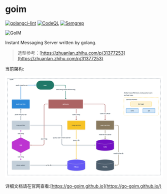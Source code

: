 # goim

[![golangci-lint](https://github.com/go-goim/goim/actions/workflows/golangci-lint.yml/badge.svg)](https://github.com/go-goim/goim/actions/workflows/golangci-lint.yml)
[![CodeQL](https://github.com/go-goim/goim/actions/workflows/codeql-analysis.yml/badge.svg)](https://github.com/go-goim/goim/actions/workflows/codeql-analysis.yml)
[![Semgrep](https://github.com/go-goim/goim/actions/workflows/semgrep.yml/badge.svg)](https://github.com/go-goim/goim/actions/workflows/semgrep.yml)

![GoIM](https://user-images.githubusercontent.com/21994267/171377813-c3a14372-243e-4f5b-bd2b-62ab62f58dd1.png)

Instant Messaging Server written by golang.

> 选型参考：[https://zhuanlan.zhihu.com/p/31377253](https://zhuanlan.zhihu.com/p/31377253)

当前架构:

![Architecture](./architecture.png)


详细文档请在官网查看:[https://go-goim.github.io](https://go-goim.github.io/)